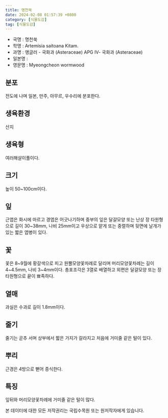 ```yaml
---
title: 명천쑥
date: 2024-02-08 01:57:39 +0800
category: [식물도감]
tag: [식물도감]
---
```




- 국명 : 명천쑥
- 학명 : Artemisia saitoana Kitam.
- 과명 : 앵글러 - 국화과 (Asteraceae) APG Ⅳ- 국화과 (Asteraceae)
- 일본명 : 
- 영문명 : Myeongcheon wormwood


## 분포
전도에 나며 일본, 만주, 아무르, 우수리에 분포한다.
## 생육환경
산지
## 생육형
여러해살이풀이다.
## 크기
높이 50~100cm이다.
## 잎
근엽은 화시에 마르고 경엽은 어긋나기하며 중부의 잎은 달걀모양 또는 난상 장 타원형으로 길이 30~38mm, 나비 25mm이고 우상으로 얕게 또는 중렬하며 뒷면에 날개가 있는 짧은 엽병이 있다.
## 꽃
꽃은 8~9월에 황갈색으로 피고 원뿔모양꽃차례로 달리며 머리모양꽃차례는 길이 4~4.5mm, 나비 3~4mm이다. 총포조각은 3열로 배열하고 외편은 달걀모양 또는 장 타원형으로 끝이 뾰족하다.
## 열매
과실은 수과로 길이 1.8mm이다.
## 줄기
줄기는 곧추 서며 상부에서 짧은 가지가 갈라지고 처음에 거미줄 같은 털이 있다.
## 뿌리
근경은 4방으로 뻗어 증식한다.
## 특징
잎뒤와 머리모양꽃차례에 거미줄 같은 털이 많다.






본 데이터에 대한 모든 저작권리는 국립수목원 또는 원저작자에게 있습니다.
